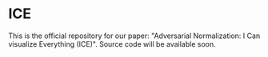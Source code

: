 # ICE

This is the official repository for our paper: "Adversarial Normalization: I Can visualize Everything (ICE)". 
Source code will be available soon.
